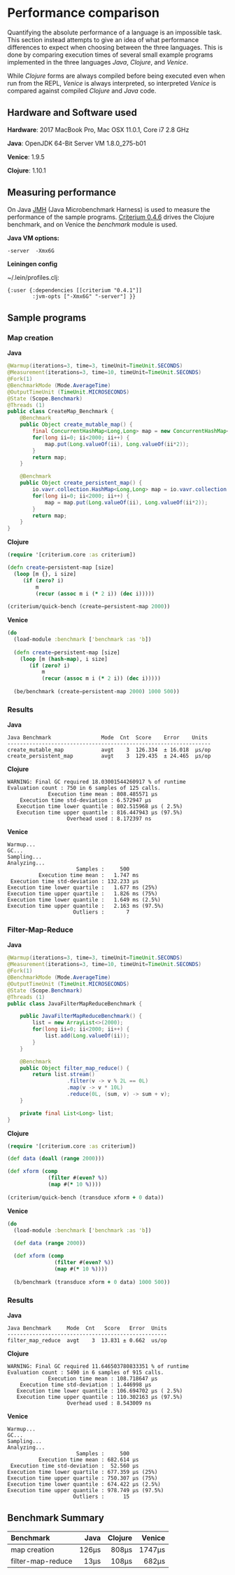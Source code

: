 # Performance comparison


Quantifying the absolute performance of a language is an impossible task. This 
section instead attempts to give an idea of what performance differences to 
expect when choosing between the three languages. This is done by comparing
execution times of several small example programs implemented in the three 
languages *Java*, *Clojure*, and *Venice*.

While *Clojure* forms are always compiled before being executed even when run 
from the REPL, *Venice* is always interpreted, so interpreted *Venice* is
compared against compiled *Clojure* and *Java* code.


## Hardware and Software used

**Hardware**: 2017 MacBook Pro, Mac OSX 11.0.1, Core i7 2.8 GHz

**Java**: OpenJDK 64-Bit Server VM 1.8.0_275-b01

**Venice**: 1.9.5

**Clojure**: 1.10.1



## Measuring performance

On Java [JMH](https://github.com/openjdk/jmh) (Java Microbenchmark Harness) is used
to measure the performance of the sample programs. [Criterium 0.4.6](https://github.com/hugoduncan/criterium) 
drives the Clojure benchmark, and on Venice the *benchmark* module is used.

**Java VM options:** 

```text
-server  -Xmx6G
```

**Leiningen config**

~/.lein/profiles.clj:

```text
{:user {:dependencies [[criterium "0.4.1"]]
        :jvm-opts ["-Xmx6G" "-server"] }}
```


## Sample programs

### Map creation

**Java**

```java
@Warmup(iterations=3, time=3, timeUnit=TimeUnit.SECONDS)
@Measurement(iterations=3, time=10, timeUnit=TimeUnit.SECONDS)
@Fork(1)
@BenchmarkMode (Mode.AverageTime)
@OutputTimeUnit (TimeUnit.MICROSECONDS)
@State (Scope.Benchmark)
@Threads (1)
public class CreateMap_Benchmark {
    @Benchmark
    public Object create_mutable_map() {
        final ConcurrentHashMap<Long,Long> map = new ConcurrentHashMap<>();
        for(long ii=0; ii<2000; ii++) {
            map.put(Long.valueOf(ii), Long.valueOf(ii*2));
        }
        return map;
    }

    @Benchmark
    public Object create_persistent_map() {
        io.vavr.collection.HashMap<Long,Long> map = io.vavr.collection.HashMap.empty();
        for(long ii=0; ii<2000; ii++) {
            map = map.put(Long.valueOf(ii), Long.valueOf(ii*2));
        }
        return map;
    }
}
```

**Clojure**

```clojure
(require '[criterium.core :as criterium])

(defn create−persistent-map [size] 
  (loop [m {}, i size]
     (if (zero? i)
         m
         (recur (assoc m i (* 2 i)) (dec i)))))
         
(criterium/quick-bench (create−persistent-map 2000))
```

**Venice**

```clojure
(do
  (load-module :benchmark ['benchmark :as 'b])
  
  (defn create−persistent-map [size] 
    (loop [m (hash-map), i size]
       (if (zero? i)
           m
           (recur (assoc m i (* 2 i)) (dec i)))))
         
  (be/benchmark (create−persistent-map 2000) 1000 500))
```

### Results

**Java**

```text
Java Benchmark                Mode  Cnt  Score    Error    Units
-----------------------------------------------------------------
create_mutable_map            avgt    3  126.334  ± 16.018  µs/op
create_persistent_map         avgt    3  129.435  ± 24.465  µs/op
```

**Clojure**

```text
WARNING: Final GC required 18.03001544260917 % of runtime
Evaluation count : 750 in 6 samples of 125 calls.
             Execution time mean : 808.485571 µs
    Execution time std-deviation : 6.572947 µs
   Execution time lower quantile : 802.515968 µs ( 2.5%)
   Execution time upper quantile : 816.447943 µs (97.5%)
                   Overhead used : 8.172397 ns
```

**Venice**

```text
Warmup...
GC...
Sampling...
Analyzing...
                      Samples :     500
          Execution time mean :   1.747 ms
 Execution time std-deviation : 132.233 µs
Execution time lower quartile :   1.677 ms (25%)
Execution time upper quartile :   1.826 ms (75%)
Execution time lower quantile :   1.649 ms (2.5%)
Execution time upper quantile :   2.163 ms (97.5%)
                     Outliers :       7
```


### Filter-Map-Reduce

**Java**

```java
@Warmup(iterations=3, time=3, timeUnit=TimeUnit.SECONDS)
@Measurement(iterations=3, time=10, timeUnit=TimeUnit.SECONDS)
@Fork(1)
@BenchmarkMode (Mode.AverageTime)
@OutputTimeUnit (TimeUnit.MICROSECONDS)
@State (Scope.Benchmark)
@Threads (1)
public class JavaFilterMapReduceBenchmark {

    public JavaFilterMapReduceBenchmark() {
        list = new ArrayList<>(2000);
        for(long ii=0; ii<2000; ii++) {
            list.add(Long.valueOf(ii));
        }
    }

    @Benchmark
    public Object filter_map_reduce() {
        return list.stream()
                   .filter(v -> v % 2L == 0L)
                   .map(v -> v * 10L)
                   .reduce(0L, (sum, v) -> sum + v);
    }

    private final List<Long> list;
}
```

**Clojure**

```clojure
(require '[criterium.core :as criterium])

(def data (doall (range 2000)))

(def xform (comp
             (filter #(even? %))
             (map #(* 10 %))))
         
(criterium/quick-bench (transduce xform + 0 data))
```

**Venice**

```clojure
(do
  (load-module :benchmark ['benchmark :as 'b])
  
  (def data (range 2000))

  (def xform (comp
               (filter #(even? %))
               (map #(* 10 %))))
                        
  (b/benchmark (transduce xform + 0 data) 1000 500))
```

### Results

**Java**

```text
Java Benchmark     Mode  Cnt   Score   Error  Units
---------------------------------------------------
filter_map_reduce  avgt    3  13.831 ± 0.662  us/op
```

**Clojure**

```text
WARNING: Final GC required 11.646503780833351 % of runtime
Evaluation count : 5490 in 6 samples of 915 calls.
             Execution time mean : 108.718647 µs
    Execution time std-deviation : 1.446998 µs
   Execution time lower quantile : 106.694702 µs ( 2.5%)
   Execution time upper quantile : 110.302163 µs (97.5%)
                   Overhead used : 8.543009 ns
```

**Venice**

```text
Warmup...
GC...
Sampling...
Analyzing...
                      Samples :     500
          Execution time mean : 682.614 µs
 Execution time std-deviation :  52.560 µs
Execution time lower quartile : 677.359 µs (25%)
Execution time upper quartile : 750.307 µs (75%)
Execution time lower quantile : 674.422 µs (2.5%)
Execution time upper quantile : 978.749 µs (97.5%)
                     Outliers :      15
```

## Benchmark Summary

| Benchmark               |  Java |  Clojure |  Venice |
| :---                    |  ---: |     ---: |    ---: |
| map creation            | 126µs |    808µs |  1747µs |
| filter-map-reduce       |  13µs |    108µs |   682µs |



